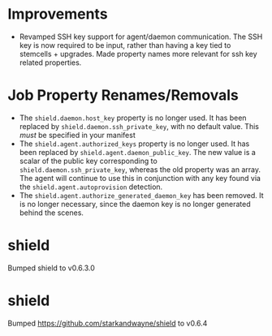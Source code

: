 # Improvements

- Revamped SSH key support for agent/daemon communication.
  The SSH key is now required to be input, rather than having
  a key tied to stemcells + upgrades. Made property names more
  relevant for ssh key related properties.

# Job Property Renames/Removals

- The `shield.daemon.host_key` property is no longer used. It has
  been replaced by `shield.daemon.ssh_private_key`, with no default
  value. This *must* be specified in your manifest
- The `shield.agent.authorized_keys` property is no longer used. It
  has been replaced by `shield.agent.daemon_public_key`. The new value
  is a scalar of the public key corresponding to `shield.daemon.ssh_private_key`,
  whereas the old property was an array. The agent will continue to use this
  in conjunction with any key found via the `shield.agent.autoprovision`
  detection.
- The `shield.agent.authorize_generated_daemon_key` has been removed. It is no longer
  necessary, since the daemon key is no longer generated behind the scenes.

# shield
Bumped shield to v0.6.3.0

# shield
Bumped https://github.com/starkandwayne/shield to v0.6.4
